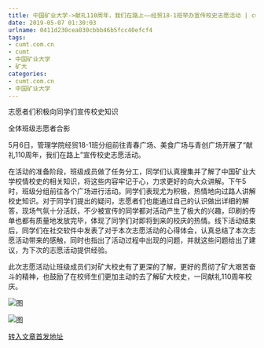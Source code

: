 ```yaml
---
title: 中国矿业大学->献礼110周年，我们在路上——经贸18-1班举办宣传校史志愿活动 | cumt.com.cn
date: 2019-05-07 01:30:03
urlname: 0411d230cea030cbbb46b5fcc40efcf4
tags: 
- cumt.com.cn
- cumt
- 中国矿业大学
- 矿大
categories:
- cumt.com.cn
- 中国矿业大学
---
```


志愿者们积极向同学们宣传校史知识

全体班级志愿者合影

5月6日，管理学院经贸18-1班分组前往青春广场、美食广场与青创广场开展了“献礼110周年，我们在路上”宣传校史志愿活动。

在活动的准备阶段，班级成员做了任务分工，同学们认真搜集并了解了中国矿业大学校情校史的相关知识，将这些内容牢记于心，力求更好的向大众讲解。下午5时，班级分组前往各个广场进行活动。同学们表现尤为积极，热情地向过路人讲解校史知识。对于同学们提出的疑问，志愿者们也能通过自己的认识做出详细的解答，现场气氛十分活跃，不少被宣传的同学都对活动产生了极大的兴趣，印刷的传单也都有质量地发放完毕，体现了同学们对即将到来的校庆的热情。线下活动结束后，同学们在社交软件中发表了对于本次志愿活动的心得体会，认真总结了本次志愿活动带来的感触，同时也指出了活动过程中出现的问题，并就这些问题给出了建议，为下次的志愿活动提供经验。

此次志愿活动让班级成员们对矿大校史有了更深的了解，更好的贯彻了矿大艰苦奋斗的精神，也鼓励了在校师生们更加主动的去了解矿大校史，一同献礼110周年校庆。

![图](http://xwzx.cumt.edu.cn/_upload/article/images/a8/d8/d3adfe84460da8d6457059d2354d/5bcf77c2-05bd-492d-940a-4f064d9161c3.jpg)

![图](http://xwzx.cumt.edu.cn/_upload/article/images/a8/d8/d3adfe84460da8d6457059d2354d/073709df-2b28-43a8-847c-0a75773c36a3.jpg)

[转入文章首发地址](http://xwzx.cumt.edu.cn/fd/3f/c523a523583/page.htm)